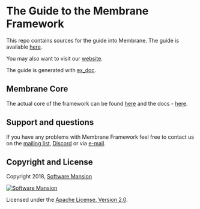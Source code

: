 # The Guide to the Membrane Framework

This repo contains sources for the guide into Membrane. The guide is available [here](https://membrane.stream/guide).

You may also want to visit our [website](https://membrane.stream).

The guide is generated with [ex_doc](https://github.com/elixir-lang/ex_doc).

## Membrane Core

The actual core of the framework can be found [here](https://github.com/membraneframework/membrane-core) and the docs - [here](https://hexdocs.pm/membrane_core/).

## Support and questions

If you have any problems with Membrane Framework feel free to contact us on the [mailing list](https://groups.google.com/forum/#!forum/membrane-framework), [Discord](https://discord.gg/nwnfVSY) or via [e-mail](mailto:info@membraneframework.org).

## Copyright and License

Copyright 2018, [Software Mansion](https://swmansion.com/?utm_source=git&utm_medium=readme&utm_campaign=membrane)

[![Software Mansion](https://logo.swmansion.com/logo?color=white&variant=desktop&width=200&tag=membrane-github)](
https://swmansion.com/?utm_source=git&utm_medium=readme&utm_campaign=membrane)

Licensed under the [Apache License, Version 2.0](LICENSE).
